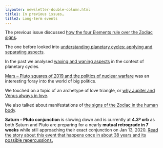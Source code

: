 ```yaml
---
layouter: newsletter-double-column.html
title1: In previous issues…
title2: Long-term events
---
```


The previous issue discussed [how the four Elements rule over the Zodiac signs](/newsletters/2019-02-27-astrology-today-issue-006.html).

The one before looked into [understanding planetary cycles: applying and separating aspects](/newsletters/2019-02-19-astrology-today-issue-005.html).

In the past we analysed [waxing and waning aspects](/newsletters/2019-02-12-astrology-today-issue-004.html) in the context of planetary cycles.

[Mars – Pluto squares of 2019 and the politics of nuclear warfare](/newsletters/2019-02-05-astrology-today-issue-003.html) was an interesting foray into the world of big politics.

We touched on a topic of an archetype of love triangle, or [why Jupiter and Venus always in love](/newsletters/2019-01-29-astrology-today-issue-002.html).

We also talked about manifestations of [the signs of the Zodiac in the human body](/newsletters/2019-01-21-astrology-today-issue-001.html).

<!-- COLUMN -->

**Saturn – Pluto conjunction** is slowing down and is currently at **4.3º orb** as both Saturn and Pluto  are preparing for a nearly **mutual retrograde in 7 weeks** while still approaching their exact conjunction on Jan 13, 2020. [Read the story about this event that happens once in about 38 years and its possible repercussions.](/posts/astrology/event/2018/12/22/saturn-pluto-conjunction-year-2019.html)